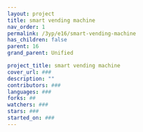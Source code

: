 ```yaml
---
layout: project
title: smart vending machine
nav_order: 1
permalink: /3yp/e16/smart-vending-machine
has_children: false
parent: 16
grand_parent: Unified

project_title: smart vending machine
cover_url: ###
description: ""
contributors: ###
languages: ###
forks: ##
watchers: ###
stars: ###
started_on: ###
---
```

    